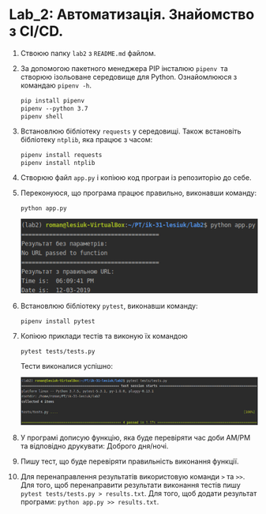 # Lab_2: Автоматизація. Знайомство з CI/CD.

1. Ствоюю папку `lab2` з `README.md` файлом.
2. За допомогою пакетного менеджера PIP інсталюю `pipenv `та створюю ізольоване середовище для Python. Ознайомлююся з командаю `pipenv -h`.
    ```
    pip install pipenv
    pipenv --python 3.7
    pipenv shell
    ```

3. Встановлюю бібліотеку `requests` у середовищі. Також встановіть бібліотеку `ntplib`, яка працює з часом:
    ```
    pipenv install requests
    pipenv install ntplib
    ```

4. Створюю файл `app.py` і копіюю код програи із репозиторію до себе.

5. Переконуюся, що програма працює правильно, виконавши команду:
   ```
   python app.py
   ```
    ![image](img/1.png)
    
6. Встановлюю бібліотеку `pytest`, виконавши команду:
    ```
    pipenv install pytest
    ```
   
7. Копіюю приклади тестів та виконую їх командою 
    ```
    pytest tests/tests.py
    ```
    Тести виконалися успішно: 
    
    ![image](img/2.png)
    
8. У програмі дописую функцію, яка буде перевіряти час доби AM/PM та відповідно друкувати: Доброго дня/ночі.
9. Пишу тест, що буде перевіряти правильність виконання функції.
10. Для перенаправлення результатів використовую команди `>` та `>>`. Для того, щоб перенаправити результати виконання тестів пишу `pytest tests/tests.py > results.txt`. Для того, щоб додати результат програми: `python app.py >> results.txt`.

